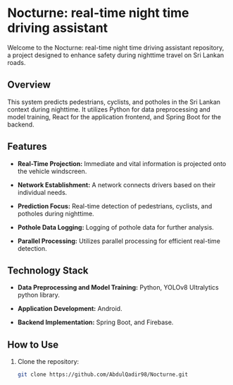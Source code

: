 # Nocturne: real-time night time driving assistant

Welcome to the Nocturne: real-time night time driving assistant repository, a project designed to enhance safety during nighttime travel on Sri Lankan roads.

## Overview

This system predicts pedestrians, cyclists, and potholes in the Sri Lankan context during nighttime. It utilizes Python for data preprocessing and model training, React for the application frontend, and Spring Boot for the backend.

## Features

- **Real-Time Projection:** Immediate and vital information is projected onto the vehicle windscreen.
  
- **Network Establishment:** A network connects drivers based on their individual needs.

- **Prediction Focus:** Real-time detection of pedestrians, cyclists, and potholes during nighttime.

- **Pothole Data Logging:** Logging of pothole data for further analysis.

- **Parallel Processing:** Utilizes parallel processing for efficient real-time detection.

## Technology Stack

- **Data Preprocessing and Model Training:** Python, YOLOv8 Ultralytics python library.
  
- **Application Development:** Android.

- **Backend Implementation:** Spring Boot, and Firebase.

## How to Use

1. Clone the repository:
   ```bash
   git clone https://github.com/AbdulQadir98/Nocturne.git
